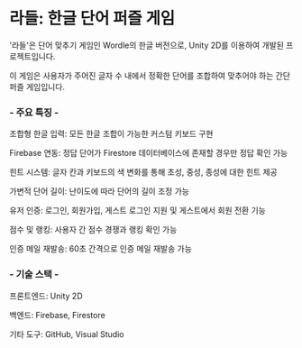 # 라들: 한글 단어 퍼즐 게임

'라들'은 단어 맞추기 게임인 Wordle의 한글 버전으로, Unity 2D를 이용하여 개발된 프로젝트입니다. 

이 게임은 사용자가 주어진 글자 수 내에서 정확한 단어를 조합하여 맞추어야 하는 간단 퍼즐 게임입니다.

### - 주요 특징 -

조합형 한글 입력: 모든 한글 조합이 가능한 커스텀 키보드 구현

Firebase 연동: 정답 단어가 Firestore 데이터베이스에 존재할 경우만 정답 확인 가능

힌트 시스템: 글자 칸과 키보드의 색 변화를 통해 초성, 중성, 종성에 대한 힌트 제공

가변적 단어 길이: 난이도에 따라 단어의 길이 조정 가능

유저 인증: 로그인, 회원가입, 게스트 로그인 지원 및 게스트에서 회원 전환 기능

점수 및 랭킹: 사용자 간 점수 경쟁과 랭킹 확인 가능

인증 메일 재발송: 60초 간격으로 인증 메일 재발송 가능


### - 기술 스택 -

프론트엔드: Unity 2D

백엔드: Firebase, Firestore

기타 도구: GitHub, Visual Studio

